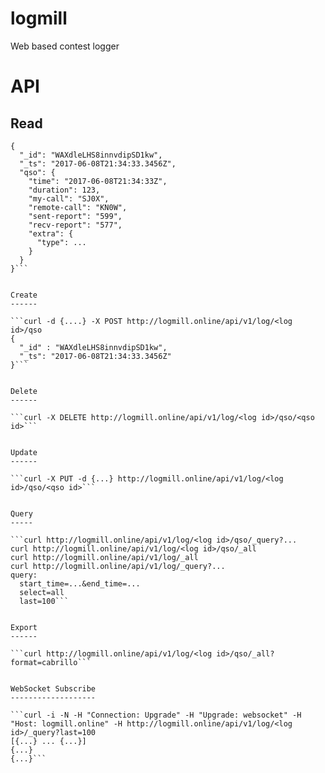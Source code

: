 # logmill
Web based contest logger


API
===

Read
----

```curl http://logmill.online/api/v1/log/<log id>/qso/<qso id>?format=json | python -m json.tool
{
  "_id": "WAXdleLHS8innvdipSD1kw",
  "_ts": "2017-06-08T21:34:33.3456Z",
  "qso": {
    "time": "2017-06-08T21:34:33Z",
    "duration": 123,
    "my-call": "SJ0X",
    "remote-call": "KN0W",
    "sent-report": "599",
    "recv-report": "577",
    "extra": {
      "type": ...
    }
  }
}```


Create
------

```curl -d {....} -X POST http://logmill.online/api/v1/log/<log id>/qso
{
  "_id" : "WAXdleLHS8innvdipSD1kw",
  "_ts": "2017-06-08T21:34:33.3456Z"
}```


Delete
------

```curl -X DELETE http://logmill.online/api/v1/log/<log id>/qso/<qso id>```


Update
------

```curl -X PUT -d {...} http://logmill.online/api/v1/log/<log id>/qso/<qso id>```


Query
-----

```curl http://logmill.online/api/v1/log/<log id>/qso/_query?...
curl http://logmill.online/api/v1/log/<log id>/qso/_all
curl http://logmill.online/api/v1/log/_all
curl http://logmill.online/api/v1/log/_query?...
query:
  start_time=...&end_time=...
  select=all
  last=100```


Export
------

```curl http://logmill.online/api/v1/log/<log id>/qso/_all?format=cabrillo```


WebSocket Subscribe
-------------------

```curl -i -N -H "Connection: Upgrade" -H "Upgrade: websocket" -H "Host: logmill.online" -H http://logmill.online/api/v1/log/<log id>/_query?last=100
[{...} ... {...}]
{...}
{...}```
